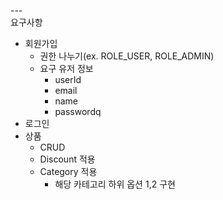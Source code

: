 ---\
요구사항

- 회원가입
    - 권한 나누기(ex. ROLE_USER, ROLE_ADMIN)
    - 요구 유저 정보
        - userId
        - email
        - name
        - passwordq
- 로그인
- 상품
	- CRUD
    - Discount 적용
	- Category 적용
		- 해당 카테고리 하위 옵션 1,2 구현

